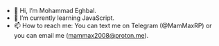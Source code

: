 - 👋 Hi, I’m Mohammad Eghbal.
- 🌱 I’m currently learning JavaScript.
- 📫 How to reach me: You can text me on Telegram (@MamMaxRP) or you can email me (mammax2008@proton.me).

